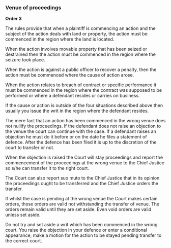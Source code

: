 
### Venue of proceedings 

**Order 3**

The rules provide that when a plaintiff is commencing an action and the subject of the action deals with land or property, the action must be commenced in the region where the land is located. 

When the action involves movable property that has been seized or destrained then the action must be commenced in the region where the seizure took place. 

When the action is against a public officer to recover a penalty, then the action must be commenced where the cause of action arose.

When the action relates to breach of contract or specific performance it must be commenced in the region where the contract was supposed to be performed or where a defendant resides or carries on business.

If the  cause or action is outside of the four situations described above then usually you issue the writ in the region where the defendant resides.

The mere fact that an action has been commenced in the wrong venue does not nullify the proceedings. If the defendant does not raise an objection to the venue the court can continue with the case. If a defendant raises an objection he must do it before or on the date he files a statement of defence. After the defence has been filed it is up to the discretion of the court to transfer or not.

When the objection is raised the Court will stay proceedings and report the commencement of the proceedings at the wrong venue to the Chief Justice so s/he can transfer it to the right court. 

The Court can also report suo muto to the Chief Justice that in its opinion the proceedings ought to be transferred and the Chief Justice orders the transfer. 

If whilst the case is pending at the wrong venue the Court makes certain orders, those orders are valid not withstanding the transfer of venue. The orders remain valid until they are set aside.  Even void orders are valid unless set aside. 

Do not try and set aside a writ which has been commenced in the wrong court. You raise the objection in your defence or enter a conditional appearance, make a motion for the action to be stayed pending transfer to the correct court.